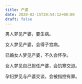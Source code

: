 ```yaml
---
title: 产婆
date: 2020-02-15T20:54:12+08:00
draft: false
---
```


男人梦见产婆，要生病。


女人梦见产婆，会得子宫病。


已婚女人梦见产婆，不久会怀孕。


女人梦见自己担任产婆，会饥寒交迫。


孕妇梦见与产婆交谈，会被指控有罪。
